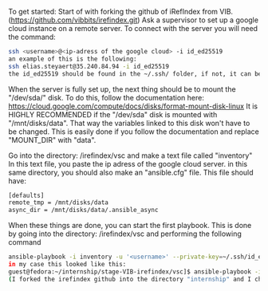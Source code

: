 To get started:
Start of with forking the github of iRefIndex from VIB. (https://github.com/vibbits/irefindex.git)
Ask a supervisor to set up a google cloud instance on a remote server. 
To connect with the server you will need the command:
```bash
ssh <username>@<ip-adress of the google cloud> -i id_ed25519
an example of this is the following:
ssh elias.steyaert@35.240.84.94 -i id_ed25519 
the id_ed25519 should be found in the ~/.ssh/ folder, if not, it can be added with the command: ssh-add ~/.ssh/id_ed25519
```
When the server is fully set up, the next thing should be to mount the "/dev/sda/" disk. 
To do this, follow the documentation here: https://cloud.google.com/compute/docs/disks/format-mount-disk-linux
It is HIGHLY RECOMMENDED if the "/dev/sda" disk is mounted with "/mnt/disks/data". That way the variables linked to this disk won't have to be changed.
This is easily done if you follow the documentation and replace "MOUNT_DIR" with "data".

Go into the directory: /irefindex/vsc and make a text file called "inventory"
In this text file, you paste the ip adress of the google cloud server.
in this same directory, you should also make an "ansible.cfg" file. This file should have:
```bash
[defaults]
remote_tmp = /mnt/disks/data
async_dir = /mnt/disks/data/.ansible_async
```

When these things are done, you can start the first playbook. This is done by going into the directory: /irefindex/vsc and performing the following command 
```bash
ansible-playbook -i inventory -u '<username>' --private-key=~/.ssh/id_ed25519 ansible/main1.yml
in my case this looked like this:
guest@fedora:~/internship/stage-VIB-irefindex/vsc]$ ansible-playbook -i inventory -u 'elias.steyaert' --private-key=~/.ssh/id_ed25519 ansible/after_main1.yml
(I forked the irefindex github into the directory "internship" and I changed the name of the irefindex directory to "stage-VIB-irefindex)
```

